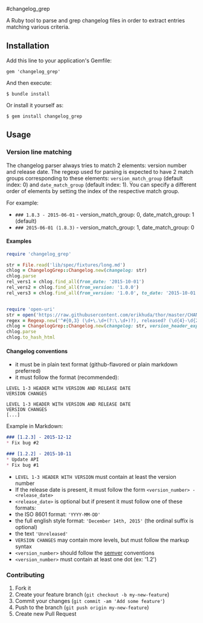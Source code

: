 #changelog_grep

A Ruby tool to parse and grep changelog files in order to extract entries matching various criteria.

## Installation

Add this line to your application's Gemfile:

    gem 'changelog_grep'

And then execute:

    $ bundle install

Or install it yourself as:

    $ gem install changelog_grep

## Usage

### Version line matching

The changelog parser always tries to match 2 elements: version number and release date.
The regexp used for parsing is expected to have 2 match groups corresponding to these elements:
`version_match_group` (default index: 0) and `date_match_group` (default index: 1).
You can specify a different order of elements by setting the index of the respective match group.

For example:

* `### 1.8.3 - 2015-06-01` - version_match_group: 0, date_match_group: 1 (default)
* `### 2015-06-01 (1.8.3)` - version_match_group: 1, date_match_group: 0

#### Examples

```ruby
require 'changelog_grep'

str = File.read('lib/spec/fixtures/long.md')
chlog = ChangelogGrep::Changelog.new(changelog: str)
chlog.parse
rel_vers1 = chlog.find_all(from_date: '2015-10-01')
rel_vers2 = chlog.find_all(from_version: '1.0.0')
rel_vers3 = chlog.find_all(from_version: '1.0.0', to_date: '2015-10-01')


require 'open-uri'
str = open('https://raw.githubusercontent.com/erikhuda/thor/master/CHANGELOG.md').read
regex = Regexp.new('^#{0,3} (\d+\.\d+(?:\.\d+)?), released? (\d{4}-\d{2}-\d{2})\n?')
chlog = ChangelogGrep::Changelog.new(changelog: str, version_header_exp: regex)
chlog.parse
chlog.to_hash_html
```

#### Changelog conventions

* it must be in plain text format (github-flavored or plain markdown preferred)
* it must follow the format (recommended):

```
LEVEL 1-3 HEADER WITH VERSION AND RELEASE DATE
VERSION CHANGES

LEVEL 1-3 HEADER WITH VERSION AND RELEASE DATE
VERSION CHANGES
[...]
```

Example in Markdown:

```markdown
### [1.2.3] - 2015-12-12
* Fix bug #2

### [1.2.2] - 2015-10-11
* Update API
* Fix bug #1
```

+ `LEVEL 1-3 HEADER WITH VERSION` must contain at least the version number
+ If the release date is present, it must follow the form `<version_number> - <release_date>`
+ `<release_date>` is optional but if present it must follow one of these formats:
 + the ISO 8601 format: `'YYYY-MM-DD'`
 + the full english style format: `'December 14th, 2015'` (the ordinal suffix is optional)
 + the text `'Unreleased'`
+ `VERSION CHANGES` may contain more levels, but must follow the markup syntax
+ `<version_number>` should follow the [semver](http://semver.org/) conventions
+ `<version_number>` must contain at least one dot (ex: '1.2')

### Contributing
1. Fork it
2. Create your feature branch (`git checkout -b my-new-feature`)
3. Commit your changes (`git commit -am 'Add some feature'`)
4. Push to the branch (`git push origin my-new-feature`)
5. Create new Pull Request
